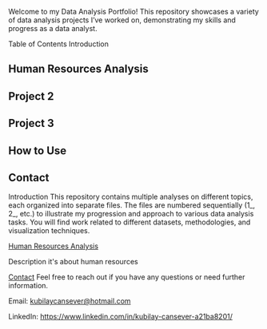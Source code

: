 Welcome to my Data Analysis Portfolio! This repository showcases a variety of data analysis projects I’ve worked on, demonstrating my skills and progress as a data analyst.

Table of Contents
Introduction
## Human Resources Analysis

## Project 2

## Project 3

## How to Use

## Contact

Introduction
This repository contains multiple analyses on different topics, each organized into separate files. The files are numbered sequentially (1_, 2_, etc.) to illustrate my progression and approach to various data analysis tasks. You will find work related to different datasets, methodologies, and visualization techniques.

[Human Resources Analysis](#human-resources-analysis)

Description
it's about human resources


[Contact](#contact)
Feel free to reach out if you have any questions or need further information.

Email: kubilaycansever@hotmail.com

LinkedIn: https://www.linkedin.com/in/kubilay-cansever-a21ba8201/
